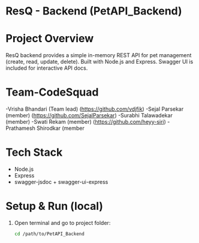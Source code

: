 # ResQ - Backend (PetAPI_Backend)

# Project Overview
ResQ backend provides a simple in-memory REST API for pet management (create, read, update, delete). Built with Node.js and Express. Swagger UI is included for interactive API docs.

# Team-CodeSquad
-Vrisha Bhandari (Team lead) (https://github.com/vdjfik)
-Sejal Parsekar (member) (https://github.com/SejalParsekar)
-Surabhi Talawadekar (member)
-Swati Rekam (member) (https://github.com/heyy-siri)
-Prathamesh Shirodkar (member


# Tech Stack
- Node.js
- Express
- swagger-jsdoc + swagger-ui-express

# Setup & Run (local)
1. Open terminal and go to project folder:
   ```bash
   cd /path/to/PetAPI_Backend

